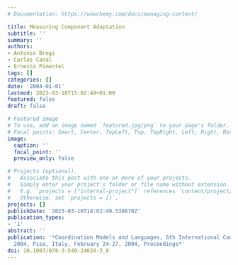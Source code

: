 ```yaml
---
# Documentation: https://wowchemy.com/docs/managing-content/

title: Measuring Component Adaptation
subtitle: ''
summary: ''
authors:
- Antonio Brogi
- Carlos Canal
- Ernesto Pimentel
tags: []
categories: []
date: '2004-01-01'
lastmod: 2023-03-16T15:02:49+01:00
featured: false
draft: false

# Featured image
# To use, add an image named `featured.jpg/png` to your page's folder.
# Focal points: Smart, Center, TopLeft, Top, TopRight, Left, Right, BottomLeft, Bottom, BottomRight.
image:
  caption: ''
  focal_point: ''
  preview_only: false

# Projects (optional).
#   Associate this post with one or more of your projects.
#   Simply enter your project's folder or file name without extension.
#   E.g. `projects = ["internal-project"]` references `content/project/deep-learning/index.md`.
#   Otherwise, set `projects = []`.
projects: []
publishDate: '2023-03-16T14:02:49.538670Z'
publication_types:
- '1'
abstract: ''
publication: '*Coordination Models and Languages, 6th International Conference, COORDINATION
  2004, Pisa, Italy, February 24-27, 2004, Proceedings*'
doi: 10.1007/978-3-540-24634-3_8
---
```

